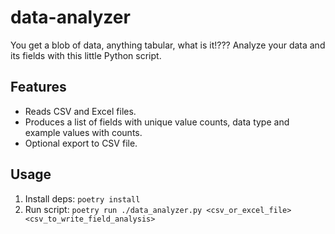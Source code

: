 # data-analyzer
You get a blob of data, anything tabular, what is it!??? Analyze your data and its fields with this little Python script.

## Features
* Reads CSV and Excel files.
* Produces a list of fields with unique value counts, data type and example values with counts.
* Optional export to CSV file.

## Usage
1. Install deps: `poetry install`
2. Run script: `poetry run ./data_analyzer.py <csv_or_excel_file> <csv_to_write_field_analysis>`
